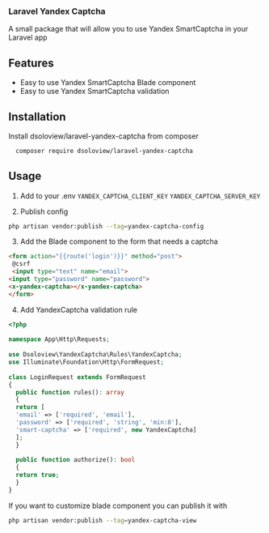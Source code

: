 
### Laravel Yandex Captcha

A small package that will allow you to use Yandex SmartCaptcha in your Laravel app

## Features

- Easy to use Yandex SmartCaptcha Blade component
- Easy to use Yandex SmartCaptcha validation

## Installation

Install dsoloview/laravel-yandex-captcha from composer

```bash
  composer require dsoloview/laravel-yandex-captcha
```

## Usage

1. Add to your .env
   `YANDEX_CAPTCHA_CLIENT_KEY`
   `YANDEX_CAPTCHA_SERVER_KEY`

2. Publish config
 ```bash
 php artisan vendor:publish --tag=yandex-captcha-config
 ```
3. Add the Blade component to the form that needs a captcha
 ```html
 <form action="{{route('login')}}" method="post">  
  @csrf  
  <input type="text" name="email">  
 <input type="password" name="password">  
 <x-yandex-captcha></x-yandex-captcha>  
</form>
 ```
4. Add YandexCaptcha validation rule
```php
<?php  
  
namespace App\Http\Requests;  
  
use Dsoloview\YandexCaptcha\Rules\YandexCaptcha;  
use Illuminate\Foundation\Http\FormRequest;  
  
class LoginRequest extends FormRequest  
{  
  public function rules(): array  
  {  
  return [  
  'email' => ['required', 'email'],  
  'password' => ['required', 'string', 'min:8'],  
  'smart-captcha' => ['required', new YandexCaptcha]  
  ];  
  }  
  
  public function authorize(): bool  
  {  
  return true;  
  }  
}
```

If you want to customize blade component you can publish it with
 ```bash
 php artisan vendor:publish --tag=yandex-captcha-view
 ```

